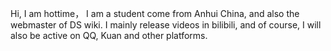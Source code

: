 Hi, I am hottime， I am a student come from Anhui China, and also the webmaster of DS wiki.
I mainly release videos in bilibili, and of course, I will also be active on QQ, Kuan and other platforms.
